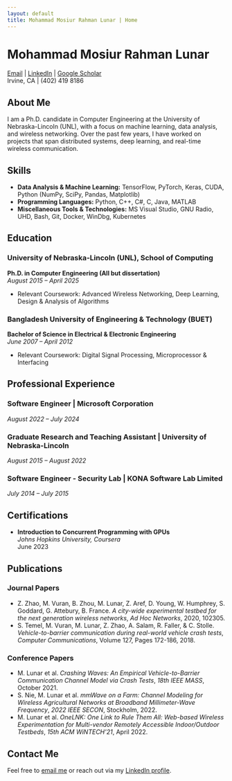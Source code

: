 ```yaml
---
layout: default
title: Mohammad Mosiur Rahman Lunar | Home
---
```


# Mohammad Mosiur Rahman Lunar

[Email](mailto:mmlunar@hotmail.com) | [LinkedIn](https://www.linkedin.com/in/mmlunar) | [Google Scholar](https://scholar.google.com/citations?user=o22jCgEAAAAJ)  
Irvine, CA | (402) 419 8186

## About Me

I am a Ph.D. candidate in Computer Engineering at the University of Nebraska-Lincoln (UNL), with a focus on machine learning, data analysis, and wireless networking. Over the past few years, I have worked on projects that span distributed systems, deep learning, and real-time wireless communication. 
## Skills

- **Data Analysis & Machine Learning:** TensorFlow, PyTorch, Keras, CUDA, Python (NumPy, SciPy, Pandas, Matplotlib)
- **Programming Languages:** Python, C++, C#, C, Java, MATLAB
- **Miscellaneous Tools & Technologies:** MS Visual Studio, GNU Radio, UHD, Bash, Git, Docker, WinDbg, Kubernetes

## Education

### University of Nebraska-Lincoln (UNL), School of Computing  
**Ph.D. in Computer Engineering (All but dissertation)**  
*August 2015 – April 2025*  
- Relevant Coursework: Advanced Wireless Networking, Deep Learning, Design & Analysis of Algorithms

### Bangladesh University of Engineering & Technology (BUET)  
**Bachelor of Science in Electrical & Electronic Engineering**  
*June 2007 – April 2012*  
- Relevant Coursework: Digital Signal Processing, Microprocessor & Interfacing

## Professional Experience

### Software Engineer | Microsoft Corporation  
*August 2022 – July 2024*

### Graduate Research and Teaching Assistant | University of Nebraska-Lincoln  
*August 2015 – August 2022*

### Software Engineer - Security Lab | KONA Software Lab Limited  
*July 2014 – July 2015*

## Certifications

- **Introduction to Concurrent Programming with GPUs**  
  *Johns Hopkins University, Coursera*  
  June 2023

## Publications

### Journal Papers
- Z. Zhao, M. Vuran, B. Zhou, M. Lunar, Z. Aref, D. Young, W. Humphrey, S. Goddard, G. Attebury, B. France. *A city-wide experimental testbed for the next generation wireless networks*, *Ad Hoc Networks*, 2020, 102305.  
- S. Temel, M. Vuran, M. Lunar, Z. Zhao, A. Salam, R. Faller, & C. Stolle. *Vehicle-to-barrier communication during real-world vehicle crash tests*, *Computer Communications*, Volume 127, Pages 172-186, 2018.

### Conference Papers
- M. Lunar et al. *Crashing Waves: An Empirical Vehicle-to-Barrier Communication Channel Model via Crash Tests*, *18th IEEE MASS*, October 2021.  
- S. Nie, M. Lunar et al. *mmWave on a Farm: Channel Modeling for Wireless Agricultural Networks at Broadband Millimeter-Wave Frequency*, *2022 IEEE SECON*, Stockholm, 2022.  
- M. Lunar et al. *OneLNK: One Link to Rule Them All: Web-based Wireless Experimentation for Multi-vendor Remotely Accessible Indoor/Outdoor Testbeds*, *15th ACM WiNTECH'21*, April 2022.

## Contact Me

Feel free to [email me](mailto:mmlunar@hotmail.com) or reach out via my [LinkedIn profile](https://www.linkedin.com/in/mmlunar).
